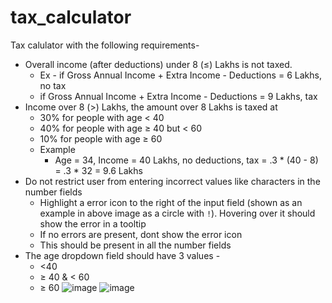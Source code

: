# tax_calculator
Tax calulator with the following requirements-
- Overall income (after deductions) under 8 (≤) Lakhs is not taxed.
    - Ex - if Gross Annual Income + Extra Income - Deductions =  6 Lakhs, no tax
    - if Gross Annual Income + Extra Income - Deductions =  9 Lakhs, tax
- Income over 8 (>) Lakhs, the amount over 8 Lakhs is taxed at
    - 30% for people with age < 40
    - 40% for people with age ≥ 40 but < 60
    - 10% for people with age ≥ 60
    - Example
        - Age = 34, Income = 40 Lakhs, no deductions, tax = .3 * (40 - 8) = .3 * 32 = 9.6 Lakhs
- Do not restrict user from entering incorrect values like characters in the number fields
    - Highlight a error icon to the right of the input field (shown as an example in above image as a circle with `!`). Hovering over it should show the error in a tooltip
    - If no errors are present, dont show the error icon
    - This should be present in all the number fields
- The age dropdown field should have 3 values -
    - <40
    - ≥ 40 & < 60
    - ≥ 60
![image](https://github.com/HARNOOR2004/tax_calculator/assets/124369192/f530c879-130a-4ed0-b611-03f081d2442c)
![image](https://github.com/HARNOOR2004/tax_calculator/assets/124369192/2005092d-0303-4390-8290-d6932950ffa5)


